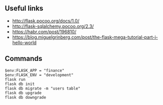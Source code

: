 ## Useful links

- http://flask.pocoo.org/docs/1.0/
- http://flask-sqlalchemy.pocoo.org/2.3/
- https://habr.com/post/196810/
- https://blog.miguelgrinberg.com/post/the-flask-mega-tutorial-part-i-hello-world

## Commands

    $env:FLASK_APP = "finance"
    $env:FLASK_ENV = "development"
    flask run
    flask db init
    flask db migrate -m "users table"
    flask db upgrade
    flask db downgrade